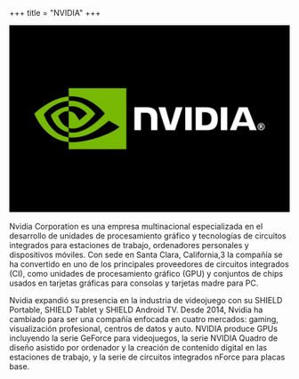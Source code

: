+++
title = "NVIDIA"
+++

![Example image](./nvidia.jpg)

Nvidia Corporation es una empresa multinacional especializada en el desarrollo de unidades de procesamiento gráfico y tecnologías de circuitos integrados para estaciones de trabajo, ordenadores personales y dispositivos móviles. Con sede en Santa Clara, California,3​ la compañía se ha convertido en uno de los principales proveedores de circuitos integrados (CI), como unidades de procesamiento gráfico (GPU) y conjuntos de chips usados en tarjetas gráficas para consolas y tarjetas madre para PC.

Nvidia expandió su presencia en la industria de videojuego con su SHIELD Portable, SHIELD Tablet y SHIELD Android TV. Desde 2014, Nvidia ha cambiado para ser una compañía enfocada en cuatro mercados: gaming, visualización profesional, centros de datos y auto. NVIDIA produce GPUs incluyendo la serie GeForce para videojuegos, la serie NVIDIA Quadro de diseño asistido por ordenador y la creación de contenido digital en las estaciones de trabajo, y la serie de circuitos integrados nForce para placas base.
